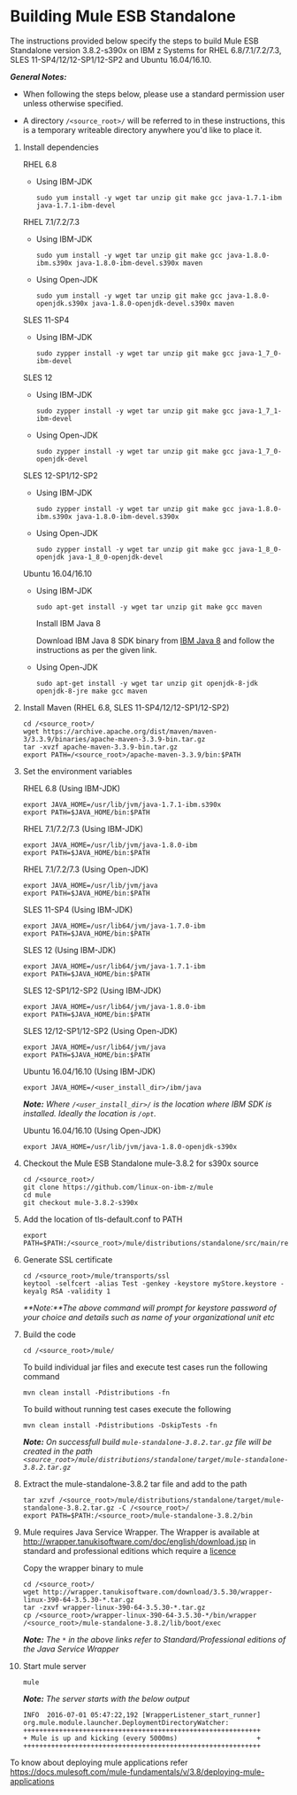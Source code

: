 <!---PACKAGE:Mule--->
<!---DISTRO:SLES 12:3.8.x--->
<!---DISTRO:RHEL 7.1:3.8.x--->
<!---DISTRO:Ubuntu 16.x:3.8.x--->

# Building Mule ESB Standalone

The instructions provided below specify the steps to build Mule ESB Standalone version 3.8.2-s390x on IBM z Systems for RHEL 6.8/7.1/7.2/7.3, SLES 11-SP4/12/12-SP1/12-SP2 and Ubuntu 16.04/16.10.

_**General Notes:**_ 	 
* When following the steps below, please use a standard permission user unless otherwise specified.

* A directory `/<source_root>/` will be referred to in these instructions, this is a temporary writeable directory anywhere you'd like to place it.


1. Install dependencies
	
	RHEL 6.8
	
	* Using IBM-JDK         	
		
		```
		sudo yum install -y wget tar unzip git make gcc java-1.7.1-ibm java-1.7.1-ibm-devel 
		```	
		
	RHEL 7.1/7.2/7.3           
     			
	* Using IBM-JDK	      
		
		```
		sudo yum install -y wget tar unzip git make gcc java-1.8.0-ibm.s390x java-1.8.0-ibm-devel.s390x maven
		```	
	* Using Open-JDK      	
		
		```
		sudo yum install -y wget tar unzip git make gcc java-1.8.0-openjdk.s390x java-1.8.0-openjdk-devel.s390x maven  
		```
	
	SLES 11-SP4      

	* Using IBM-JDK       	
		
		```
		sudo zypper install -y wget tar unzip git make gcc java-1_7_0-ibm-devel
		```		
	
	SLES 12       

	* Using IBM-JDK      	
		
		```
		sudo zypper install -y wget tar unzip git make gcc java-1_7_1-ibm-devel
		```	
	* Using Open-JDK       
	
		```
		sudo zypper install -y wget tar unzip git make gcc java-1_7_0-openjdk-devel
		```
	
    SLES 12-SP1/12-SP2        
				
	* Using IBM-JDK       	
		
		```
		sudo zypper install -y wget tar unzip git make gcc java-1.8.0-ibm.s390x java-1.8.0-ibm-devel.s390x
		```
	* Using Open-JDK        
	
		```
		sudo zypper install -y wget tar unzip git make gcc java-1_8_0-openjdk java-1_8_0-openjdk-devel
		```
		
	Ubuntu 16.04/16.10
    
	* Using IBM-JDK	
		
		```        
		sudo apt-get install -y wget tar unzip git make gcc maven
		```
		
		Install IBM Java 8
	
		Download IBM Java 8 SDK binary from [IBM Java 8](http://www.ibm.com/developerworks/java/jdk/linux/download.html) and follow the instructions as per the given link.
	  
	* Using Open-JDK        	
		
		```
        sudo apt-get install -y wget tar unzip git openjdk-8-jdk openjdk-8-jre make gcc maven
		```	
	
2.  Install Maven (RHEL 6.8, SLES 11-SP4/12/12-SP1/12-SP2)
	
		cd /<source_root>/
		wget https://archive.apache.org/dist/maven/maven-3/3.3.9/binaries/apache-maven-3.3.9-bin.tar.gz
		tar -xvzf apache-maven-3.3.9-bin.tar.gz
		export PATH=/<source_root>/apache-maven-3.3.9/bin:$PATH
	
3.  Set the environment variables

	RHEL 6.8 (Using IBM-JDK)
	
		export JAVA_HOME=/usr/lib/jvm/java-1.7.1-ibm.s390x
		export PATH=$JAVA_HOME/bin:$PATH
		
	RHEL 7.1/7.2/7.3 (Using IBM-JDK)		
	
		export JAVA_HOME=/usr/lib/jvm/java-1.8.0-ibm
		export PATH=$JAVA_HOME/bin:$PATH  
	
	RHEL 7.1/7.2/7.3 (Using Open-JDK)

		export JAVA_HOME=/usr/lib/jvm/java
		export PATH=$JAVA_HOME/bin:$PATH
	
	SLES 11-SP4 (Using IBM-JDK)
	
		export JAVA_HOME=/usr/lib64/jvm/java-1.7.0-ibm
		export PATH=$JAVA_HOME/bin:$PATH
		
	SLES 12 (Using IBM-JDK)
	
		export JAVA_HOME=/usr/lib64/jvm/java-1.7.1-ibm
		export PATH=$JAVA_HOME/bin:$PATH
	
	SLES 12-SP1/12-SP2 (Using IBM-JDK) 

		export JAVA_HOME=/usr/lib64/jvm/java-1.8.0-ibm
		export PATH=$JAVA_HOME/bin:$PATH
		
	SLES 12/12-SP1/12-SP2 (Using Open-JDK)
		
		export JAVA_HOME=/usr/lib64/jvm/java    
	    export PATH=$JAVA_HOME/bin:$PATH
	
	Ubuntu 16.04/16.10 (Using IBM-JDK)
		
		export JAVA_HOME=/<user_install_dir>/ibm/java
 
      _**Note:** Where `/<user_install_dir>/` is the location where IBM SDK is installed. Ideally the location is `/opt`._
	
	Ubuntu 16.04/16.10 (Using Open-JDK)      		
	
		export JAVA_HOME=/usr/lib/jvm/java-1.8.0-openjdk-s390x
				
4.  Checkout the Mule ESB Standalone mule-3.8.2 for s390x source

		cd /<source_root>/
		git clone https://github.com/linux-on-ibm-z/mule
		cd mule
		git checkout mule-3.8.2-s390x
		
5.  Add the location of tls-default.conf to PATH  

		export PATH=$PATH:/<source_root>/mule/distributions/standalone/src/main/resources/conf

6.  Generate SSL certificate   

        cd /<source_root>/mule/transports/ssl
		keytool -selfcert -alias Test -genkey -keystore myStore.keystore -keyalg RSA -validity 1
    
	_**Note:**The above command will prompt for keystore password of your choice and details such as name of your organizational unit etc_

7.  Build the code
        
		cd /<source_root>/mule/
		
	To build individual jar files and execute test cases run the following command    
		
		mvn clean install -Pdistributions -fn     
				
	
	To build without running test cases execute the following    
		
		mvn clean install -Pdistributions -DskipTests -fn
				
	
	 _**Note:** On successfull build `mule-standalone-3.8.2.tar.gz` file will be created in the path `<source_root>/mule/distributions/standalone/target/mule-standalone-3.8.2.tar.gz`_

8.  Extract the mule-standalone-3.8.2 tar file and add to the path

		tar xzvf /<source_root>/mule/distributions/standalone/target/mule-standalone-3.8.2.tar.gz -C /<source_root>/
		export PATH=$PATH:/<source_root>/mule-standalone-3.8.2/bin
		
9.  Mule requires Java Service Wrapper.
    The Wrapper is available at http://wrapper.tanukisoftware.com/doc/english/download.jsp in standard and professional editions which require a [licence](https://wrapper.tanukisoftware.com/doc/english/licenseOverview.html)
    
    Copy the wrapper binary to mule
      
	    cd /<source_root>/
		wget http://wrapper.tanukisoftware.com/download/3.5.30/wrapper-linux-390-64-3.5.30-*.tar.gz  
		tar -zxvf wrapper-linux-390-64-3.5.30-*.tar.gz 
	    cp /<source_root>/wrapper-linux-390-64-3.5.30-*/bin/wrapper /<source_root>/mule-standalone-3.8.2/lib/boot/exec
	
	_**Note:** The `*` in the above links refer to Standard/Professional editions of the Java Service Wrapper_
	
10. Start mule server 
	
		mule

    _**Note:** The server starts with the below output_
	```
	INFO  2016-07-01 05:47:22,192 [WrapperListener_start_runner] org.mule.module.launcher.DeploymentDirectoryWatcher:
	++++++++++++++++++++++++++++++++++++++++++++++++++++++++++++
	+ Mule is up and kicking (every 5000ms)                    +
	++++++++++++++++++++++++++++++++++++++++++++++++++++++++++++
    ```
To know about deploying mule applications refer https://docs.mulesoft.com/mule-fundamentals/v/3.8/deploying-mule-applications